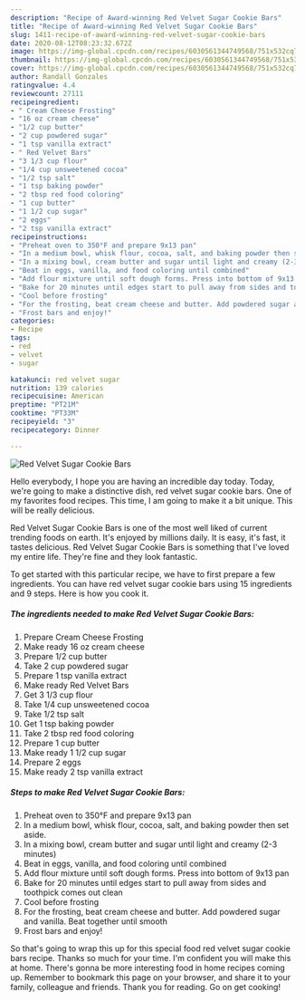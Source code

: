 ```yaml
---
description: "Recipe of Award-winning Red Velvet Sugar Cookie Bars"
title: "Recipe of Award-winning Red Velvet Sugar Cookie Bars"
slug: 1411-recipe-of-award-winning-red-velvet-sugar-cookie-bars
date: 2020-08-12T08:23:32.672Z
image: https://img-global.cpcdn.com/recipes/6030561344749568/751x532cq70/red-velvet-sugar-cookie-bars-recipe-main-photo.jpg
thumbnail: https://img-global.cpcdn.com/recipes/6030561344749568/751x532cq70/red-velvet-sugar-cookie-bars-recipe-main-photo.jpg
cover: https://img-global.cpcdn.com/recipes/6030561344749568/751x532cq70/red-velvet-sugar-cookie-bars-recipe-main-photo.jpg
author: Randall Gonzales
ratingvalue: 4.4
reviewcount: 27111
recipeingredient:
- " Cream Cheese Frosting"
- "16 oz cream cheese"
- "1/2 cup butter"
- "2 cup powdered sugar"
- "1 tsp vanilla extract"
- " Red Velvet Bars"
- "3 1/3 cup flour"
- "1/4 cup unsweetened cocoa"
- "1/2 tsp salt"
- "1 tsp baking powder"
- "2 tbsp red food coloring"
- "1 cup butter"
- "1 1/2 cup sugar"
- "2 eggs"
- "2 tsp vanilla extract"
recipeinstructions:
- "Preheat oven to 350°F and prepare 9x13 pan"
- "In a medium bowl, whisk flour, cocoa, salt, and baking powder then set aside."
- "In a mixing bowl, cream butter and sugar until light and creamy (2-3 minutes)"
- "Beat in eggs, vanilla, and food coloring until combined"
- "Add flour mixture until soft dough forms. Press into bottom of 9x13 pan"
- "Bake for 20 minutes until edges start to pull away from sides and toothpick comes out clean"
- "Cool before frosting"
- "For the frosting, beat cream cheese and butter. Add powdered sugar and vanilla. Beat together until smooth"
- "Frost bars and enjoy!"
categories:
- Recipe
tags:
- red
- velvet
- sugar

katakunci: red velvet sugar 
nutrition: 139 calories
recipecuisine: American
preptime: "PT21M"
cooktime: "PT33M"
recipeyield: "3"
recipecategory: Dinner

---
```



![Red Velvet Sugar Cookie Bars](https://img-global.cpcdn.com/recipes/6030561344749568/751x532cq70/red-velvet-sugar-cookie-bars-recipe-main-photo.jpg)

Hello everybody, I hope you are having an incredible day today. Today, we're going to make a distinctive dish, red velvet sugar cookie bars. One of my favorites food recipes. This time, I am going to make it a bit unique. This will be really delicious.

Red Velvet Sugar Cookie Bars is one of the most well liked of current trending foods on earth. It's enjoyed by millions daily. It is easy, it's fast, it tastes delicious. Red Velvet Sugar Cookie Bars is something that I've loved my entire life. They're fine and they look fantastic.




To get started with this particular recipe, we have to first prepare a few ingredients. You can have red velvet sugar cookie bars using 15 ingredients and 9 steps. Here is how you cook it.

<!--inarticleads1-->

##### The ingredients needed to make Red Velvet Sugar Cookie Bars:

1. Prepare  Cream Cheese Frosting
1. Make ready 16 oz cream cheese
1. Prepare 1/2 cup butter
1. Take 2 cup powdered sugar
1. Prepare 1 tsp vanilla extract
1. Make ready  Red Velvet Bars
1. Get 3 1/3 cup flour
1. Take 1/4 cup unsweetened cocoa
1. Take 1/2 tsp salt
1. Get 1 tsp baking powder
1. Take 2 tbsp red food coloring
1. Prepare 1 cup butter
1. Make ready 1 1/2 cup sugar
1. Prepare 2 eggs
1. Make ready 2 tsp vanilla extract




<!--inarticleads2-->

##### Steps to make Red Velvet Sugar Cookie Bars:

1. Preheat oven to 350°F and prepare 9x13 pan
1. In a medium bowl, whisk flour, cocoa, salt, and baking powder then set aside.
1. In a mixing bowl, cream butter and sugar until light and creamy (2-3 minutes)
1. Beat in eggs, vanilla, and food coloring until combined
1. Add flour mixture until soft dough forms. Press into bottom of 9x13 pan
1. Bake for 20 minutes until edges start to pull away from sides and toothpick comes out clean
1. Cool before frosting
1. For the frosting, beat cream cheese and butter. Add powdered sugar and vanilla. Beat together until smooth
1. Frost bars and enjoy!




So that's going to wrap this up for this special food red velvet sugar cookie bars recipe. Thanks so much for your time. I'm confident you will make this at home. There's gonna be more interesting food in home recipes coming up. Remember to bookmark this page on your browser, and share it to your family, colleague and friends. Thank you for reading. Go on get cooking!
